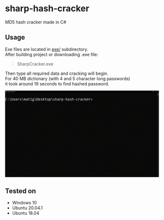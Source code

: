 # sharp-hash-cracker
MD5 hash cracker made in C#

## Usage

Exe files are located in [exe/](https://github.com/MattTheCoder-W/sharp-hash-cracker/tree/main/exe) subdirectory.  
After building project or downloading .exe file:

> SharpCracker.exe

Then type all required data and cracking will begin.  
For 40 MB dictionary (with 4 and 5 character long passwords)  
it took around 19 seconds to find hashed password.

![UsageGif](https://github.com/MattTheCoder-W/sharp-hash-cracker/blob/main/data/giff2.gif?raw=true)

## Tested on

* Windows 10
* Ubuntu 20.04.1
* Ubuntu 18.04

